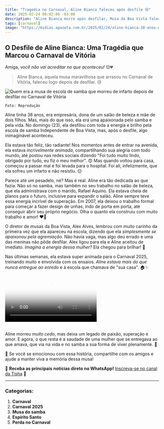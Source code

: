 ```yaml
---
title: "Tragedia no Carnaval, Aline Bianca faleceu após desfile 😢"
date: 2025-02-24 08:02:00 -03:00
description: "Aline Bianca morre após desfilar, Musa da Boa Vista falece após desfile no Carnaval de Vitória"
tags: [carnaval]
image: "https://midias.agazeta.com.br/2025/02/24/aline-bianca-38-anos-musa-da-boa-vista-morreu-na-tarde-de-domingo-23-2623605-article.jpg"
---
```


## O Desfile de Aline Bianca: Uma Tragédia que Marcou o Carnaval de Vitória

Amiga, *você não vai acreditar no que aconteceu!* 😔💔 

> Aline Bianca, aquela musa maravilhosa que arrasou no Carnaval de Vitória, faleceu logo depois de desfilar. 😢 

![Quem era a musa de escola de samba que morreu de infarto depois de desfilar no Carnaval de Vitória](https://s2-g1.glbimg.com/LDcELKKzplahoio0aIL5Kuhh4Ms=/0x0:1920x1080/984x0/smart/filters:strip_icc%28%29/i.s3.glbimg.com/v1/AUTH_59edd422c0c84a879bd37670ae4f538a/internal_photos/bs/2025/s/J/KEnBz7QZyJvGHbPglM0Q/thumb-videos-g1-2-.jpg)

    Foto: Reprodução


Aline tinha 38 anos, era empresária, dona de um salão de beleza e mãe de dois filhos. Mas, mais do que isso, ela era uma apaixonada pelo samba e pela vida. No domingo (23), ela desfilou com toda a energia e brilho pela escola de samba Independente de Boa Vista, mas, após o desfile, algo inimaginável aconteceu.

Ela estava tão feliz, tão radiante! Nos momentos antes de entrar na avenida, ela estava *incrivelmente animada*, compartilhando sua alegria com todo mundo, até postou nas redes sociais dizendo "Foi tudo muito lindo, obrigado por tudo, eu fiz o meu melhor". 😍 Mas quando voltou para casa, começou a passar mal e foi levada para o hospital. Foi ali, infelizmente, que ela sofreu um infarto e não resistiu. 😔

Parece até um pesadelo, né? Mas é real. Aline era tão dedicada ao que fazia. Não só no samba, mas também no seu trabalho no salão de beleza, que ela administrava com o marido, Rafael Aquino. Ela estava cheia de planos para o futuro, inclusive para expandir o salão. Aline sempre teve essa energia incrível de superação. Em 2007, ela deixou o trabalho formal para começar a fazer design de unhas, indo de porta em porta, até conseguir abrir seu próprio negócio. Olha o quanto ela construiu com muito trabalho e amor! ❤️💪

O diretor de musas da Boa Vista, Alex Alves, lembrou com muito carinho da primeira vez que ela apareceu na escola, dizendo que ela *simplesmente se apaixonou pela agremiação*. Não havia vaga, mas algo deu errado e uma das meninas não pôde desfilar. Alex ligou para ela e Aline aceitou de imediato. *Imagina a energia dessa mulher?* Ela chegou para brilhar! 🌟

Nas últimas semanas, ela estava super animada para o Carnaval 2025, treinando muito e envolvida com os ensaios. *Aline estava mais do que nunca entregue ao enredo* e à escola que chamava de "sua casa". 🏠✨

<div class="video-wrapper">
<video id="local-video" controls poster="https://midias.agazeta.com.br/2025/02/24/aline-bianca-38-anos-musa-da-boa-vista-morreu-na-tarde-de-domingo-23-2623605-article.jpg">
<source src="https://cdn.jwplayer.com/videos/D9c5iN3t-9DeJdxxG.mp4" type="video/mp4" />
</video>
</div><br>

Aline morreu *muito cedo*, mas deixa um legado de paixão, superação e amor. E agora, o que resta é a saudade de uma mulher que se entregava ao que amava, que via na vida e no samba a sua forma de viver plenamente. 💖

🎥 Se você se emocionou com essa história, compartilhe com os amigos e ajude a manter viva a memória dessa musa! 

🌟 **Receba as principais notícias direto no WhatsApp!** <a href="https://www.whatsapp.com/channel/0029VaiPYBPLo4heVf0U3u2d" target="_blank" rel="noopener noreferrer">Inscreva-se no canal da Tisha</a> 📲

---

### Categorias:
1. **Carnaval**
2. **Carnaval 2025**
3. **Musa do samba**
4. **Espírito Santo**
5. **Perda no Carnaval**
